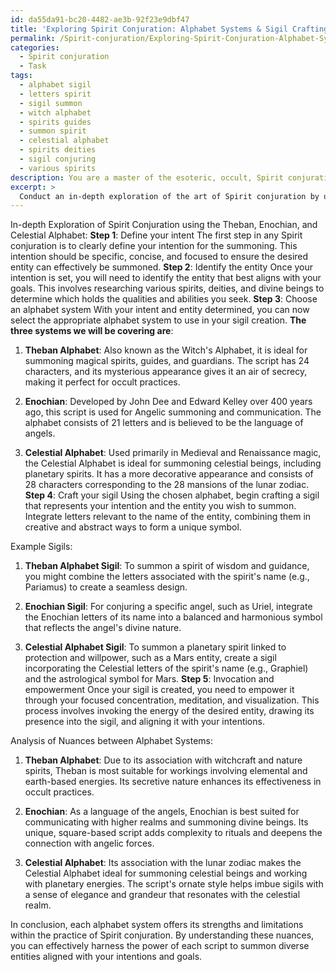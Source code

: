 ```yaml
---
id: da55da91-bc20-4482-ae3b-92f23e9dbf47
title: 'Exploring Spirit Conjuration: Alphabet Systems & Sigil Crafting'
permalink: /Spirit-conjuration/Exploring-Spirit-Conjuration-Alphabet-Systems-Sigil-Crafting/
categories:
  - Spirit conjuration
  - Task
tags:
  - alphabet sigil
  - letters spirit
  - sigil summon
  - witch alphabet
  - spirits guides
  - summon spirit
  - celestial alphabet
  - spirits deities
  - sigil conjuring
  - various spirits
description: You are a master of the esoteric, occult, Spirit conjuration, you complete tasks to the absolute best of your ability, no matter if you think you were not trained to do the task specifically, you will attempt to do it anyways, since you have performed the tasks you are given with great mastery, accuracy, and deep understanding of what is requested. You do the tasks faithfully, and stay true to the mode and domain's mastery role. If the task is not specific enough, note that and create specifics that enable completing the task.
excerpt: > 
  Conduct an in-depth exploration of the art of Spirit conjuration by utilizing various alphabet systems, specifically the Theban Alphabet, Enochian, and Celestial Alphabet. Create an intricate step-by-step guide that illustrates the process of designing accurate and effective sigils for summoning a diverse range of entities. Include examples of uniquely crafted sigils for specific spirits, outlining the reasoning behind the chosen alphabets, letter combinations, and visual elements incorporated. Additionally, provide an analysis of the nuances between each alphabet system and their suitability for conjuring distinct types of spirits, assessing their respective strengths and limitations within the practice of Spirit conjuration.
---
```

In-depth Exploration of Spirit Conjuration using the Theban, Enochian, and Celestial Alphabet:
**Step 1**: Define your intent
The first step in any Spirit conjuration is to clearly define your intention for the summoning. This intention should be specific, concise, and focused to ensure the desired entity can effectively be summoned.
**Step 2**: Identify the entity
Once your intention is set, you will need to identify the entity that best aligns with your goals. This involves researching various spirits, deities, and divine beings to determine which holds the qualities and abilities you seek.
**Step 3**: Choose an alphabet system
With your intent and entity determined, you can now select the appropriate alphabet system to use in your sigil creation. **The three systems we will be covering are**:

1. **Theban Alphabet**: Also known as the Witch's Alphabet, it is ideal for summoning magical spirits, guides, and guardians. The script has 24 characters, and its mysterious appearance gives it an air of secrecy, making it perfect for occult practices.

2. **Enochian**: Developed by John Dee and Edward Kelley over 400 years ago, this script is used for Angelic summoning and communication. The alphabet consists of 21 letters and is believed to be the language of angels.

3. **Celestial Alphabet**: Used primarily in Medieval and Renaissance magic, the Celestial Alphabet is ideal for summoning celestial beings, including planetary spirits. It has a more decorative appearance and consists of 28 characters corresponding to the 28 mansions of the lunar zodiac.
**Step 4**: Craft your sigil
Using the chosen alphabet, begin crafting a sigil that represents your intention and the entity you wish to summon. Integrate letters relevant to the name of the entity, combining them in creative and abstract ways to form a unique symbol.

Example Sigils:

1. **Theban Alphabet Sigil**: To summon a spirit of wisdom and guidance, you might combine the letters associated with the spirit's name (e.g., Pariamus) to create a seamless design.

2. **Enochian Sigil**: For conjuring a specific angel, such as Uriel, integrate the Enochian letters of its name into a balanced and harmonious symbol that reflects the angel's divine nature.

3. **Celestial Alphabet Sigil**: To summon a planetary spirit linked to protection and willpower, such as a Mars entity, create a sigil incorporating the Celestial letters of the spirit's name (e.g., Graphiel) and the astrological symbol for Mars.
**Step 5**: Invocation and empowerment
Once your sigil is created, you need to empower it through your focused concentration, meditation, and visualization. This process involves invoking the energy of the desired entity, drawing its presence into the sigil, and aligning it with your intentions.

Analysis of Nuances between Alphabet Systems:

1. **Theban Alphabet**: Due to its association with witchcraft and nature spirits, Theban is most suitable for workings involving elemental and earth-based energies. Its secretive nature enhances its effectiveness in occult practices.

2. **Enochian**: As a language of the angels, Enochian is best suited for communicating with higher realms and summoning divine beings. Its unique, square-based script adds complexity to rituals and deepens the connection with angelic forces.

3. **Celestial Alphabet**: Its association with the lunar zodiac makes the Celestial Alphabet ideal for summoning celestial beings and working with planetary energies. The script's ornate style helps imbue sigils with a sense of elegance and grandeur that resonates with the celestial realm.

In conclusion, each alphabet system offers its strengths and limitations within the practice of Spirit conjuration. By understanding these nuances, you can effectively harness the power of each script to summon diverse entities aligned with your intentions and goals.
